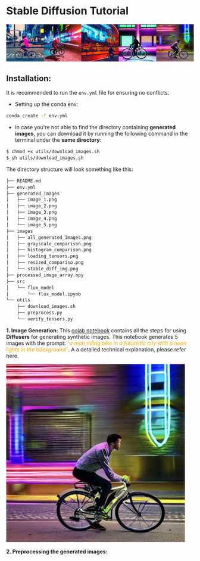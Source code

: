 # Stable Diffusion Tutorial
![a man cycling in a futurictic city with neon lights](./images/all_generated_images.png)

## Installation:
It is recommended to run the `env.yml` file for ensuring no conflicts.
* Setting up the conda env:
```sh
conda create -f env.yml
```
* In case you're not able to find the directory containing **generated images**, you can download it by running the following command in the terminal under the **same directory**:
```sh
$ chmod +x utils/download_images.sh
$ sh utils/download_images.sh
```           
The directory structure will look something like this:

```sh
├── README.md
├── env.yml
├── generated_images
│   ├── image_1.png
│   ├── image_2.png
│   ├── image_3.png
│   ├── image_4.png
│   └── image_5.png
├── images
│   ├── all_generated_images.png
│   ├── grayscale_comparison.png
│   ├── histogram_comparison.png
│   ├── loading_tensors.png
│   ├── resized_compariso.png
│   └── stable_diff_img.png
├── processed_image_array.npy
├── src
│   └── flux_model
│       └── flux_model.ipynb
└── utils
    ├── download_images.sh
    ├── preprocess.py
    └── verify_tensors.py
```

**1. Image Generation:**  This [colab notebook](https://colab.research.google.com/drive/1unuR9Ta4i7qlV-Ll9RfBjkyN9dEA0Xwf?usp=sharing) contains all the steps for using **Diffusers** for generating synthetic images. This notebook generates 5 images with the prompt: <span style="color:orange">*"a man riding bike in a futuristic city with a neon lights in the background"*</span>. A a detailed technical explanation, please refer here.

![alt text](./images/stable_diff_img.png)

**2. Preprocessing the generated images:**
